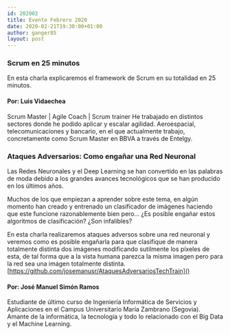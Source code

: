 ```yaml
---
id: 202002
title: Evento Febrero 2020
date: 2020-02-21T19:30:00+01:00
author: ganger85
layout: post
---
```


### **Scrum en 25 minutos** 
En esta charla explicaremos el framework de Scrum en su totalidad en 25 minutos.

#### **Por:** Luis Vidaechea
Scrum Master | Agile Coach | Scrum trainer
He trabajado en distintos sectores donde he podido aplicar y escalar agilidad. Aeroespacial, telecomunicaciones y bancario, en el que actualmente trabajo, concretamente como Scrum Master en BBVA a través de Entelgy.


### **Ataques Adversarios: Como engañar una Red Neuronal**
Las Redes Neuronales y el Deep Learning se han convertido en las palabras de moda debido a los grandes avances tecnológicos que se han producido en los últimos años.

Muchos de los que empiezan a aprender sobre este tema, en algún momento han creado y entrenado un clasificador de imágenes haciendo que este funcione razonablemente bien pero...
¿Es posible engañar estos algoritmos de clasificación? ¿Son infalibles?

En esta charla realizaremos ataques adversos sobre una red neuronal y veremos como es posible engañarla para que clasifique de manera totalmente distinta dos imágenes modificando sutilmente los píxeles de esta, de tal forma que a la vista humana parezca la misma imagen pero para la red sea una imágen totalmente distinta.
[https://github.com/josemanusr/AtaquesAdversariosTechTrain]() 

#### **Por:** José Manuel Simón Ramos
Estudiante de último curso de Ingeniería Informática de Servicios y Aplicaciones en el Campus Universitario María Zambrano (Segovia). Amante de la informática, la tecnología y todo lo relacionado con el Big Data y el Machine Learning.